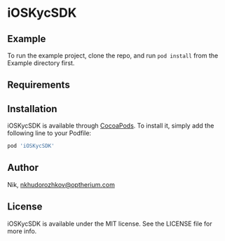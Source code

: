 # iOSKycSDK

## Example

To run the example project, clone the repo, and run `pod install` from the Example directory first.

## Requirements

## Installation

iOSKycSDK is available through [CocoaPods](https://cocoapods.org). To install
it, simply add the following line to your Podfile:

```ruby
pod 'iOSKycSDK'
```

## Author

Nik, nkhudorozhkov@optherium.com

## License

iOSKycSDK is available under the MIT license. See the LICENSE file for more info.
